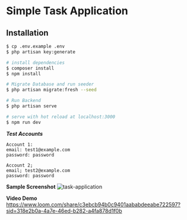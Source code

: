 # Simple Task Application

## Installation

```bash
$ cp .env.example .env
$ php artisan key:generate

# install dependencies
$ composer install
$ npm install

# Migrate Database and run seeder
$ php artisan migrate:fresh --seed

# Run Backend
$ php artisan serve

# serve with hot reload at localhost:3000
$ npm run dev


```

***Test Accounts***
```
Account 1: 
email: test1@example.com
password: password

Account 2;
email; test2@example.com
password: password
```

**Sample Screenshot**
![task-application](https://github.com/markishere16/task-application/assets/63138664/2d2d188c-8837-4819-919e-4910e721a12b)

**Video Demo**
https://www.loom.com/share/c3ebcb94b0c9401aababdeeabe722597?sid=318e2b0a-4a7e-46ed-b282-a4fa878d1f0b



